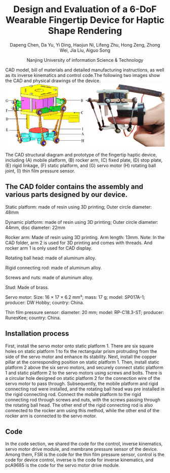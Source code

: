 <h1 align="center">Design and Evaluation of a 6-DoF Wearable Fingertip Device for Haptic Shape Rendering</h1>
<div align=center> 
Dapeng Chen, Da Yu, Yi Ding, Haojun Ni, Lifeng Zhu, Hong Zeng, Zhong Wei, Jia Liu, Aiguo Song
  
Nanjing University of information Science & Technology
</div>
CAD model, bill of materials and detailed manufacturing instructions, as well as its inverse kinematics and control code.The following two images show the CAD and physical drawings of the device.
<div align=center>
<img src="https://github.com/1051138574/Design-and-Evaluation-of-a-6-DoF-Wearable-Fingertip-Device-for-Haptic-Shape-Rendering/blob/main/picture/fig2a.png" alt="Image text" width="250" height="200"/>     <img src="https://github.com/1051138574/Design-and-Evaluation-of-a-6-DoF-Wearable-Fingertip-Device-for-Haptic-Shape-Rendering/blob/main/picture/fig2b3.png" alt="Image text" width="250" height="200"/>
</div>

The CAD structural diagram and prototype of the fingertip haptic device, including (A) mobile platform, (B) rocker arm, (C) fixed plate, (D) stop plate, (E) rigid linkage, (F) static platform, and (G) servo motor (H) rotating ball joint, (I) thin film pressure sensor.

## The CAD folder contains the assembly and various parts designed by our device.

Static platform: made of resin using 3D printing; Outer circle diameter: 48mm

Dynamic platform: made of resin using 3D printing; Outer circle diameter: 44mm, disc diameter: 22mm

Rocker arm: Made of resin using 3D printing. Arm length: 13mm. Note: In the CAD folder, arm 2 is used for 3D printing and comes with threads. And rocker arm 1 is only used for CAD display.

Rotating ball head: made of aluminum alloy.

Rigid connecting rod: made of aluminum alloy.

Screws and nuts: made of aluminum alloy.

Stud: Made of brass.

Servo motor: Size: 16 × 17 × 6.2 mm³; mass: 17 g; model: SP017A-1; producer: DW Hobby; country: China.

Thin film pressure sensor: diameter: 20 mm; model: RP-C18.3-ST; producer: RunesKee; country: China.


## Installation process

First, install the servo motor onto static platform 1. There are six square holes on static platform 1 to fix the rectangular prism protruding from the side of the servo motor and enhance its stability. Next, install the copper pillar at the corresponding position on static platform 1. Then, install static platform 2 above the six servo motors, and securely connect static platform 1 and static platform 2 to the servo motors using screws and bolts. There is a circular hole designed on static platform 2 for the connection wire of the servo motor to pass through. Subsequently, the mobile platform and rigid connecting rod were installed, and the rotating ball head was pre installed in the rigid connecting rod. Connect the mobile platform to the rigid connecting rod through screws and nuts, with the screws passing through the rotating ball head. The other end of the rigid connecting rod is also connected to the rocker arm using this method, while the other end of the rocker arm is connected to the servo motor.

## Code
In the code section, we shared the code for the control, inverse kinematics, servo motor drive module, and membrane pressure sensor of the device. Among them, FSR is the code for the thin film pressure sensor, control is the code for device control, inverse is the code for inverse kinematics, and pcA9685 is the code for the servo motor drive module.
